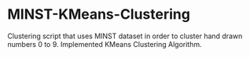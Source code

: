 # MINST-KMeans-Clustering
Clustering script that uses MINST dataset in order to cluster hand drawn numbers 0 to 9. Implemented KMeans Clustering Algorithm.
